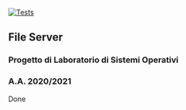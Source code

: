 [![Tests](https://github.com/iannisimo/SOL_Assignment_21/actions/workflows/c.yml/badge.svg)](https://github.com/iannisimo/SOL_Assignment_21/actions)
## File Server
### Progetto di Laboratorio di Sistemi Operativi
### A.A. 2020/2021

Done
